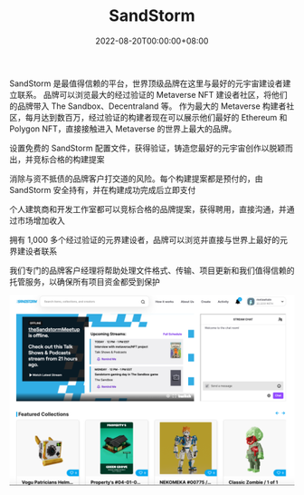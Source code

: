 ﻿---
title: "SandStorm"
description: "SandStorm 将世界顶级品牌与最佳元界建设者联系起来"
date: 2022-08-20T00:00:00+08:00
lastmod: 2022-08-20T00:00:00+08:00
draft: false
authors: ["boogArno"]
featuredImage: "sandstorm.png"
tags: ["Marketplaces","SandStorm"]
categories: ["nfts"]
nfts: ["Marketplaces"]
blockchain: ""
website: "https://sandstorm.co/"
twitter: "https://twitter.com/sandstormmeetup"
discord: "https://bit.ly/sandstormdappradar"
telegram: ""
github: ""
youtube: ""
twitch: ""
facebook: ""
instagram: "https://www.instagram.com/sandstormmeetup"
reddit: ""
medium: ""
steam: ""
gitbook: ""
googleplay: ""
appstore: ""
status: "Live"
weight: 
lightgallery: true
toc: true
pinned: false
recommend: false
recommend1: false
---
SandStorm 是最值得信赖的平台，世界顶级品牌在这里与最好的元宇宙建设者建立联系。 品牌可以浏览最大的经过验证的 Metaverse NFT 建设者社区，将他们的品牌带入 The Sandbox、Decentraland 等。 作为最大的 Metaverse 构建者社区，每月达到数百万，经过验证的构建者现在可以展示他们最好的 Ethereum 和 Polygon NFT，直接接触进入 Metaverse 的世界上最大的品牌。

设置免费的 SandStorm 配置文件，获得验证，铸造您最好的元宇宙创作以脱颖而出，并竞标合格的构建提案

消除与资不抵债的品牌客户打交道的风险。每个构建提案都是预付的，由 SandStorm 安全持有，并在构建成功完成后立即支付

个人建筑商和开发工作室都可以竞标合格的品牌提案，获得聘用，直接沟通，并通过市场增加收入

拥有 1,000 多个经过验证的元界建设者，品牌可以浏览并直接与世界上最好的元界建设者联系

我们专门的品牌客户经理将帮助处理文件格式、传输、项目更新和我们值得信赖的托管服务，以确保所有项目资金都受到保护

![sandstorm-dapp-marketplaces-ethereum-image1_f34b41cd2093938e25bd0c9d7f544528](sandstorm-dapp-marketplaces-ethereum-image1_f34b41cd2093938e25bd0c9d7f544528.png)